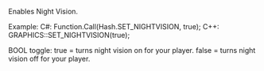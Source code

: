 Enables Night Vision.

Example:
C#: Function.Call(Hash.SET_NIGHTVISION, true);
C++: GRAPHICS::SET_NIGHTVISION(true);

BOOL toggle:
true = turns night vision on for your player.
false = turns night vision off for your player.